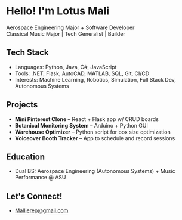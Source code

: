 # Hello! I'm Lotus Mali

Aerospace Engineering Major + Software Developer  
Classical Music Major | Tech Generalist | Builder

## Tech Stack
- Languages: Python, Java, C#, JavaScript
- Tools: .NET, Flask, AutoCAD, MATLAB, SQL, Git, CI/CD
- Interests: Machine Learning, Robotics, Simulation, Full Stack Dev, Autonomous Systems

## Projects
- **Mini Pinterest Clone** – React + Flask app w/ CRUD boards
- **Botanical Monitoring System** – Arduino + Python GUI
- **Warehouse Optimizer** – Python script for box size optimization
- **Voiceover Booth Tracker** – App to schedule and record sessions

## Education
- Dual BS: Aerospace Engineering (Autonomous Systems) + Music Performance @ ASU

## Let's Connect!
- Mallierep@gmail.com

